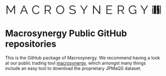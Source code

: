 ![Macrosynergy](MACROSYNERGY_Logo_Primary.png)

# Macrosynergy Public GitHub repositories

This is the GitHub package of Macrosynergy. We recommend having a look at our public trading tool
[macrosynergy](https://github.com/macrosynergy/macrosynergy), which amongst many things include an easy tool to download the proprietary JPMaQS dataset.